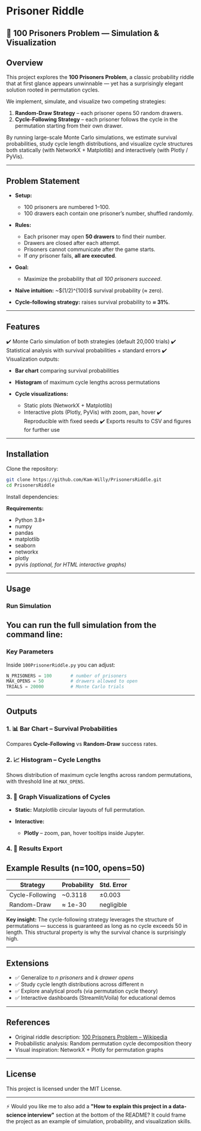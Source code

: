 # Prisoner Riddle

## 🔐 100 Prisoners Problem — Simulation & Visualization

## Overview

This project explores the **100 Prisoners Problem**, a classic probability riddle that at first glance appears unwinnable — yet has a surprisingly elegant solution rooted in permutation cycles.

We implement, simulate, and visualize two competing strategies:

1. **Random-Draw Strategy** – each prisoner opens 50 random drawers.
2. **Cycle-Following Strategy** – each prisoner follows the cycle in the permutation starting from their own drawer.

By running large-scale Monte Carlo simulations, we estimate survival probabilities, study cycle length distributions, and visualize cycle structures both statically (with NetworkX + Matplotlib) and interactively (with Plotly / PyVis).

---

## Problem Statement

* **Setup:**

  * 100 prisoners are numbered 1–100.
  * 100 drawers each contain one prisoner’s number, shuffled randomly.

* **Rules:**

  * Each prisoner may open **50 drawers** to find their number.
  * Drawers are closed after each attempt.
  * Prisoners cannot communicate after the game starts.
  * If *any* prisoner fails, **all are executed**.

* **Goal:**

  * Maximize the probability that *all 100 prisoners succeed*.

* **Naïve intuition:** \~\$(1/2)^{100}\$ survival probability (≈ zero).

* **Cycle-following strategy:** raises survival probability to **≈ 31%**.

---

## Features

✔️ Monte Carlo simulation of both strategies (default 20,000 trials)
✔️ Statistical analysis with survival probabilities + standard errors
✔️ Visualization outputs:

* **Bar chart** comparing survival probabilities
* **Histogram** of maximum cycle lengths across permutations
* **Cycle visualizations:**

  * Static plots (NetworkX + Matplotlib)
  * Interactive plots (Plotly, PyVis) with zoom, pan, hover
    ✔️ Reproducible with fixed seeds
    ✔️ Exports results to CSV and figures for further use

---

## Installation

Clone the repository:

```bash
git clone https://github.com/Kam-Willy/PrisonersRiddle.git
cd PrisonersRiddle
```

Install dependencies:

**Requirements:**

* Python 3.8+
* numpy
* pandas
* matplotlib
* seaborn
* networkx
* plotly
* pyvis *(optional, for HTML interactive graphs)*

---

## Usage

### Run Simulation

You can run the full simulation from the command line:
---

### Key Parameters

Inside `100PrisonerRiddle.py` you can adjust:

```python
N_PRISONERS = 100       # number of prisoners
MAX_OPENS = 50          # drawers allowed to open
TRIALS = 20000          # Monte Carlo trials
```

---

## Outputs

### 1. 📊 Bar Chart – Survival Probabilities

Compares **Cycle-Following** vs **Random-Draw** success rates.

### 2. 📈 Histogram – Cycle Lengths

Shows distribution of maximum cycle lengths across random permutations, with threshold line at `MAX_OPENS`.

### 3. 🔄 Graph Visualizations of Cycles

* **Static:** Matplotlib circular layouts of full permutation.
* **Interactive:**

  * **Plotly** – zoom, pan, hover tooltips inside Jupyter.

### 4. 📂 Results Export

## Example Results (n=100, opens=50)

| Strategy        | Probability | Std. Error |
| --------------- | ----------- | ---------- |
| Cycle-Following | \~0.3118    | ±0.003     |
| Random-Draw     | ≈ 1e-30     | negligible |

**Key insight:** The cycle-following strategy leverages the structure of permutations — success is guaranteed as long as no cycle exceeds 50 in length. This structural property is why the survival chance is surprisingly high.

---

## Extensions

* ✅ Generalize to *n prisoners* and *k drawer opens*
* ✅ Study cycle length distributions across different n
* ✅ Explore analytical proofs (via permutation cycle theory)
* ✅ Interactive dashboards (Streamlit/Voila) for educational demos

---

## References

* Original riddle description: [100 Prisoners Problem – Wikipedia](https://en.wikipedia.org/wiki/100_prisoners_problem)
* Probabilistic analysis: Random permutation cycle decomposition theory
* Visual inspiration: NetworkX + Plotly for permutation graphs

---

## License

This project is licensed under the MIT License.

---

⚡ Would you like me to also add a **"How to explain this project in a data-science interview"** section at the bottom of the README? It could frame the project as an example of simulation, probability, and visualization skills.
